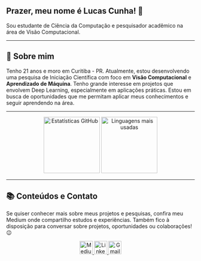 <h2 align="left">Prazer, meu nome é Lucas Cunha! 👋</h2>

<p align="left">Sou estudante de Ciência da Computação e pesquisador acadêmico na área de Visão Computacional.</p>

---

<h2 align="left">🧠 Sobre mim</h2>

<p align="left">
Tenho 21 anos e moro em Curitiba - PR. Atualmente, estou desenvolvendo uma pesquisa de Iniciação Científica com foco em <strong>Visão Computacional</strong> e <strong>Aprendizado de Máquina</strong>.  
Tenho grande interesse em projetos que envolvem Deep Learning, especialmente em aplicações práticas.  
Estou em busca de oportunidades que me permitam aplicar meus conhecimentos e seguir aprendendo na área.
</p>

---

<div align="center">
  <img src="https://github-readme-stats.vercel.app/api?username=Lucas-doc26&hide_title=false&hide_rank=false&show_icons=true&include_all_commits=true&count_private=true&disable_animations=false&theme=dracula&locale=pt-br&hide_border=false" height="150" alt="Estatísticas GitHub" />
  <img src="https://github-readme-stats.vercel.app/api/top-langs?username=Lucas-doc26&locale=pt-br&hide_title=false&layout=compact&card_width=320&langs_count=5&theme=dracula&hide_border=false" height="150" alt="Linguagens mais usadas" />
</div>

---

<h2 align="left">📚 Conteúdos e Contato</h2>

<p align="left">
Se quiser conhecer mais sobre meus projetos e pesquisas, confira meu Medium onde compartilho estudos e experiências.  
Também fico à disposição para conversar sobre projetos, oportunidades ou colaborações! 😉
</p>

<div align="center">
  <a href="https://medium.com/@lucaas.ocunha" target="_blank">
    <img src="https://img.shields.io/static/v1?message=Medium&logo=medium&label=&color=12100E&logoColor=white&labelColor=&style=for-the-badge" height="35" alt="Medium logo" />
  </a>
  <a href="https://www.linkedin.com/in/lucasdoc/" target="_blank">
    <img src="https://img.shields.io/static/v1?message=LinkedIn&logo=linkedin&label=&color=0077B5&logoColor=white&labelColor=&style=for-the-badge" height="35" alt="LinkedIn logo" />
  </a>
  <a href="mailto:lucaas.ocunha@gmail.com" target="_blank">
    <img src="https://img.shields.io/static/v1?message=Gmail&logo=gmail&label=&color=D14836&logoColor=white&labelColor=&style=for-the-badge" height="35" alt="Gmail logo" />
  </a>
</div>
